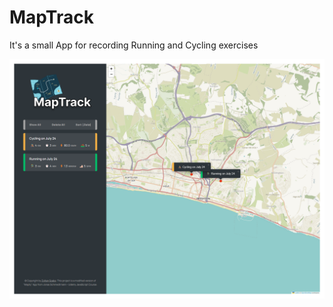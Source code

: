 <h1>MapTrack</h1>

<p>It's a small App for recording Running and Cycling exercises</p>

<img src="screencapture-serene-bonbon-84c4b5-netlify-app-2023-07-25-10_34_27.png" alt="screenshot">
